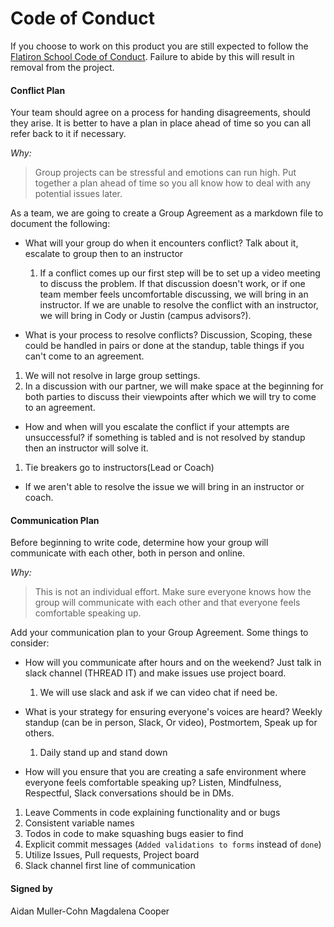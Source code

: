 # Code of Conduct

If you choose to work on this product you are still expected to follow the [Flatiron School Code of Conduct](https://flatironschool.com/code-of-conduct/).
Failure to abide by this will result in removal from the project.

#### Conflict Plan

Your team should agree on a process for handing disagreements, should they arise. It is better to have a plan in place ahead of time so you can all refer back to it if necessary.

_Why:_
> Group projects can be stressful and emotions can run high. Put together a plan ahead of time so you all know how to deal with any potential issues later.

As a team, we are going to create a Group Agreement as a markdown file to document the following:

* What will your group do when it encounters conflict? Talk about it, escalate to group then to an instructor
    1. If a conflict comes up our first step will be to set up a video meeting to discuss the problem. If that discussion doesn't work, or if one team member feels uncomfortable discussing, we will bring in an instructor. 
    If we are unable to resolve the conflict with an instructor, we will bring in Cody or Justin (campus advisors?).


* What is your process to resolve conflicts? Discussion, Scoping, these could be handled in pairs or done at the standup, table things if you can't come to an agreement.
1. We will not resolve in large group settings. 
2. In a discussion with our partner, we will make space at the beginning for both parties to discuss their viewpoints after which we will try to come to an agreement. 

* How and when will you escalate the conflict if your attempts are unsuccessful? if something is tabled and is not resolved by standup then an instructor will solve it.

1. Tie breakers go to instructors(Lead or Coach)
- If we aren't able to resolve the issue we will bring in an instructor or coach. 

#### Communication Plan

Before beginning to write code, determine how your group will communicate with each other, both in person and online.

_Why:_
> This is not an individual effort. Make sure everyone knows how the group will communicate with each other and that everyone feels comfortable speaking up.

Add your communication plan to your Group Agreement. Some things to consider:

* How will you communicate after hours and on the weekend? Just talk in slack channel (THREAD IT) and make issues use project board.
    1. We will use slack and ask if we can video chat if need be.
  
* What is your strategy for ensuring everyone's voices are heard? Weekly standup (can be in person, Slack, Or video), Postmortem, Speak up for others.
    1. Daily stand up and stand down


* How will you ensure that you are creating a safe environment where everyone feels comfortable speaking up? Listen, Mindfulness, Respectful, Slack conversations should be in DMs.

1. Leave Comments in code explaining functionality and or bugs 
2. Consistent variable names
3. Todos in code to make squashing bugs easier to find
4. Explicit commit messages (`Added validations to forms` instead of `done`)
5. Utilize Issues, Pull requests, Project board
6. Slack channel first line of communication


#### Signed by

Aidan Muller-Cohn
Magdalena Cooper
